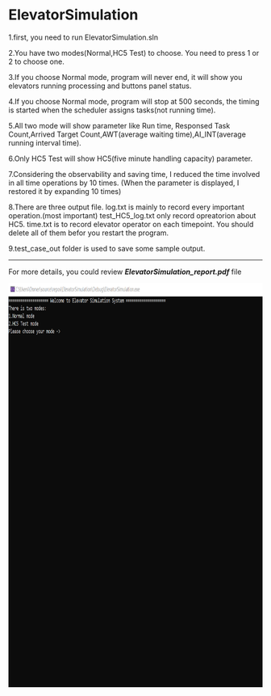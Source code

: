 # ElevatorSimulation


1.first, you need to run ElevatorSimulation.sln

2.You have two modes(Normal,HC5 Test) to choose. You need to press 1 or 2 to choose one.

3.If you choose Normal mode, program will never end, it will show you elevators running processing and buttons panel status.

4.If you choose Normal mode, program will stop at 500 seconds, the timing is started when the scheduler assigns tasks(not running time).

5.All two mode will show parameter like Run time, Responsed Task Count,Arrived Target Count,AWT(average waiting time),AI_INT(average running interval time).

6.Only HC5 Test will show HC5(five minute handling capacity) parameter.

7.Considering the observability and saving time, I reduced the time involved in all time operations by 10 times.
(When the parameter is displayed, I restored it by expanding 10 times)

8.There are three output file. 
log.txt is mainly to record every important operation.(most important)
test_HC5_log.txt only record opreatorion about HC5.
time.txt is to record elevator operator on each timepoint.
You should delete all of them befor you restart the program.

9.test_case_out folder is used to save some sample output.

---
For more details, you could review ***ElevatorSimulation_report.pdf*** file

<img src="https://github.com/mmyduckx/ElevatorSimulation/blob/master/demo.gif" width=600 height=800 />
